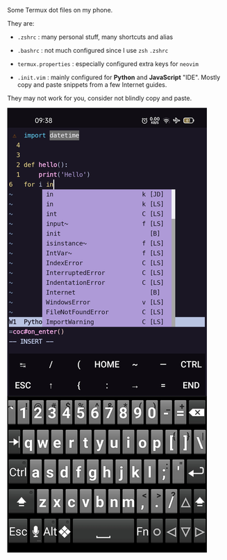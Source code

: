 Some Termux dot files on my phone.

They are:

- `.zshrc` : many personal stuff, many shortcuts and alias
- `.bashrc` : not much configured since I use `zsh` `.zshrc` 
- `termux.properties` : especially configured extra keys for `neovim`

- `.init.vim` : mainly configured for **Python** and **JavaScript** "IDE". Mostly copy and paste snippets from a few Internet guides.

They may not work for you, consider not blindly copy and paste.

![](termux-neovim.jpg)
